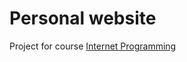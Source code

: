 # Personal website
Project for course [Internet Programming](https://www.ferit.unios.hr/studies/graduate-study-programme/DRCDKB2-02/38#anc)
